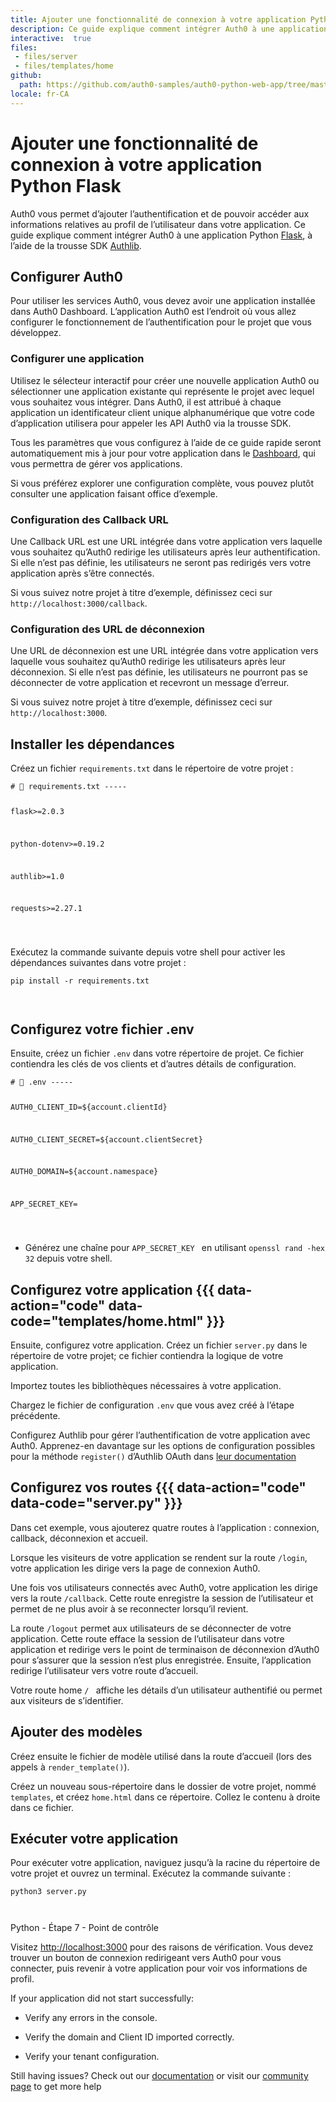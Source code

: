 ```yaml
---
title: Ajouter une fonctionnalité de connexion à votre application Python Flask
description: Ce guide explique comment intégrer Auth0 à une application Python Flask, à l’aide de la trousse SDK Authlib.
interactive:  true
files:
 - files/server
 - files/templates/home
github:
  path: https://github.com/auth0-samples/auth0-python-web-app/tree/master/01-Login
locale: fr-CA
---
```


# Ajouter une fonctionnalité de connexion à votre application Python Flask


<p>Auth0 vous permet d’ajouter l’authentification et de pouvoir accéder aux informations relatives au profil de l’utilisateur dans votre application. Ce guide explique comment intégrer Auth0 à une application Python <a href="https://flask.palletsprojects.com/">Flask</a>, à l’aide de la trousse SDK <a href="https://authlib.org/">Authlib</a>.</p><p></p>

## Configurer Auth0


<p>Pour utiliser les services Auth0, vous devez avoir une application installée dans Auth0 Dashboard. L’application Auth0 est l’endroit où vous allez configurer le fonctionnement de l’authentification pour le projet que vous développez.</p><h3>Configurer une application</h3><p>Utilisez le sélecteur interactif pour créer une nouvelle application Auth0 ou sélectionner une application existante qui représente le projet avec lequel vous souhaitez vous intégrer. Dans Auth0, il est attribué à chaque application un identificateur client unique alphanumérique que votre code d’application utilisera pour appeler les API Auth0 via la trousse SDK.</p><p>Tous les paramètres que vous configurez à l’aide de ce guide rapide seront automatiquement mis à jour pour votre application dans le <a href="https://manage.auth0.com/#/">Dashboard</a>, qui vous permettra de gérer vos applications.</p><p>Si vous préférez explorer une configuration complète, vous pouvez plutôt consulter une application faisant office d’exemple.</p><h3>Configuration des Callback URL</h3><p>Une Callback URL est une URL intégrée dans votre application vers laquelle vous souhaitez qu’Auth0 redirige les utilisateurs après leur authentification. Si elle n’est pas définie, les utilisateurs ne seront pas redirigés vers votre application après s’être connectés.</p><p><div class="alert-container" severity="default"><p>Si vous suivez notre projet à titre d’exemple, définissez ceci sur <code>http://localhost:3000/callback</code>.</p></div></p><h3>Configuration des URL de déconnexion</h3><p>Une URL de déconnexion est une URL intégrée dans votre application vers laquelle vous souhaitez qu’Auth0 redirige les utilisateurs après leur déconnexion. Si elle n’est pas définie, les utilisateurs ne pourront pas se déconnecter de votre application et recevront un message d’erreur.</p><p><div class="alert-container" severity="default"><p>Si vous suivez notre projet à titre d’exemple, définissez ceci sur <code>http://localhost:3000</code>.</p><p></p></div></p>

## Installer les dépendances


<p>Créez un fichier <code>requirements.txt</code> dans le répertoire de votre projet :</p><p><pre><code class="language-powershell"># 📁 requirements.txt -----



flask&gt;=2.0.3

python-dotenv&gt;=0.19.2

authlib&gt;=1.0

requests&gt;=2.27.1

</code></pre>

</p><p>Exécutez la commande suivante depuis votre shell pour activer les dépendances suivantes dans votre projet :</p><p><pre><code class="language-powershell">pip install -r requirements.txt

</code></pre>

</p>

## Configurez votre fichier .env


<p>Ensuite, créez un fichier <code>.env</code> dans votre répertoire de projet. Ce fichier contiendra les clés de vos clients et d’autres détails de configuration.</p><p><pre><code># 📁 .env -----



AUTH0_CLIENT_ID=${account.clientId}

AUTH0_CLIENT_SECRET=${account.clientSecret}

AUTH0_DOMAIN=${account.namespace}

APP_SECRET_KEY=

</code></pre>

</p><ul><li><p>Générez une chaîne pour <code>APP_SECRET_KEY </code> en utilisant <code>openssl rand -hex 32</code> depuis votre shell.</p></li></ul><p></p>

## Configurez votre application {{{ data-action="code" data-code="templates/home.html" }}}


<p>Ensuite, configurez votre application. Créez un fichier <code>server.py</code> dans le répertoire de votre projet; ce fichier contiendra la logique de votre application.</p><p>Importez toutes les bibliothèques nécessaires à votre application.</p><p>Chargez le fichier de configuration <code>.env</code> que vous avez créé à l’étape précédente.</p><p>Configurez Authlib pour gérer l’authentification de votre application avec Auth0. Apprenez-en davantage sur les options de configuration possibles pour la méthode <code>register()</code> d’Authlib OAuth dans <a href="https://docs.authlib.org/en/latest/client/frameworks.html#using-oauth-2-0-to-log-in">leur documentation</a></p>

## Configurez vos routes {{{ data-action="code" data-code="server.py" }}}


<p>Dans cet exemple, vous ajouterez quatre routes à l’application : connexion, callback, déconnexion et accueil.</p><p>Lorsque les visiteurs de votre application se rendent sur la route <code>/login</code>, votre application les dirige vers la page de connexion Auth0.</p><p>Une fois vos utilisateurs connectés avec Auth0, votre application les dirige vers la route <code>/callback</code>. Cette route enregistre la session de l’utilisateur et permet de ne plus avoir à se reconnecter lorsqu’il revient.</p><p>La route <code>/logout</code> permet aux utilisateurs de se déconnecter de votre application. Cette route efface la session de l’utilisateur dans votre application et redirige vers le point de terminaison de déconnexion d’Auth0 pour s’assurer que la session n’est plus enregistrée. Ensuite, l’application redirige l’utilisateur vers votre route d’accueil.</p><p>Votre route home <code>/ </code> affiche les détails d’un utilisateur authentifié ou permet aux visiteurs de s’identifier.</p>

## Ajouter des modèles


<p>Créez ensuite le fichier de modèle utilisé dans la route d’accueil (lors des appels à <code>render_template()</code>).</p><p>Créez un nouveau sous-répertoire dans le dossier de votre projet, nommé <code>templates</code>, et créez <code>home.html</code> dans ce répertoire. Collez le contenu à droite dans ce fichier.</p>

## Exécuter votre application


<p>Pour exécuter votre application, naviguez jusqu’à la racine du répertoire de votre projet et ouvrez un terminal. Exécutez la commande suivante :</p><p><pre><code class="language-python">python3 server.py

</code></pre>

</p><p><div class="checkpoint">Python - Étape 7 - Point de contrôle <div class="checkpoint-default"><p>Visitez <a href="http://localhost:3000/">http://localhost:3000</a> pour des raisons de vérification. Vous devez trouver un bouton de connexion redirigeant vers Auth0 pour vous connecter, puis revenir à votre application pour voir vos informations de profil.</p></div>

  <div class="checkpoint-success"></div>

  <div class="checkpoint-failure"><p>If your application did not start successfully:</p><ul><li><p>Verify any errors in the console.</p></li><li><p>Verify the domain and Client ID imported correctly.</p></li><li><p>Verify your tenant configuration.</p></li></ul><p>Still having issues? Check out our <a href="https://auth0.com/docs">documentation</a> or visit our <a href="https://community.auth0.com">community page</a> to get more help</p><p></p></div>

  </div></p>
